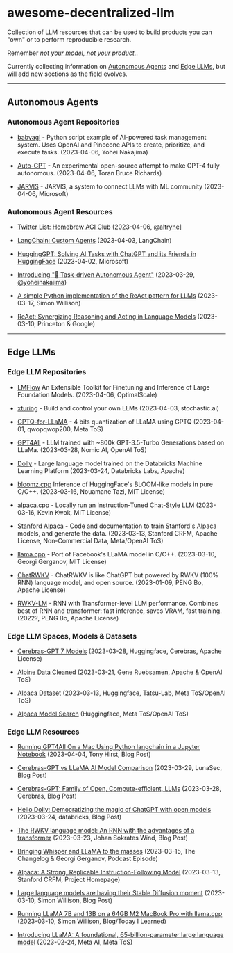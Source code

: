 # awesome-decentralized-llm

Collection of LLM resources that can be used to build products you can "own" or to perform reproducible research.

Remember [*not your model, not your product.*](https://twitter.com/imaurer/status/1642524451009880065?s=20).

Currently collecting information on [Autonomous Agents](#autonomous-agents) and [Edge LLMs](#edge-llms), but will add new sections as the field evolves.

-----

## Autonomous Agents


### Autonomous Agent Repositories

- [babyagi](https://github.com/yoheinakajima/babyagi) -
  Python script example of AI-powered task management system. Uses OpenAI and Pinecone APIs to create, prioritize, and execute tasks. 
  (2023-04-06, Yohei Nakajima)

- [Auto-GPT](https://github.com/Torantulino/Auto-GPT) -
  An experimental open-source attempt to make GPT-4 fully autonomous.
  (2023-04-06, Toran Bruce Richards)

- [JARVIS](https://github.com/microsoft/JARVIS) -
  JARVIS, a system to connect LLMs with ML community
  (2023-04-06, Microsoft)


### Autonomous Agent Resources

- [Twitter List: Homebrew AGI Club](https://twitter.com/i/lists/1642934512836575232)
  (2023-04-06, [@altryne](https://twitter.com/altryne)]

- [LangChain: Custom Agents](https://blog.langchain.dev/custom-agents/)
  (2023-04-03, LangChain)
 
- [HuggingGPT: Solving AI Tasks with ChatGPT and its Friends in HuggingFace](https://arxiv.org/abs/2303.17580)
  (2023-04-02, Microsoft)

- [Introducing "🤖 Task-driven Autonomous Agent"](https://twitter.com/yoheinakajima/status/1640934493489070080?s=20)
  (2023-03-29, [@yoheinakajima](https://twitter.com/yoheinakajima))

- [A simple Python implementation of the ReAct pattern for LLMs](https://til.simonwillison.net/llms/python-react-pattern)
  (2023-03-17, Simon Willison)

- [ReAct: Synergizing Reasoning and Acting in Language Models](https://react-lm.github.io/)
  (2023-03-10, Princeton & Google)


-----

## Edge LLMs

### Edge LLM Repositories

- [LMFlow](https://github.com/OptimalScale/LMFlow)
  An Extensible Toolkit for Finetuning and Inference of Large Foundation Models.
  (2023-04-06, OptimalScale)

- [xturing](https://github.com/stochasticai/xturing) -
  Build and control your own LLMs
  (2023-04-03, stochastic.ai)

- [GPTQ-for-LLaMA](https://github.com/qwopqwop200/GPTQ-for-LLaMa) -
  4 bits quantization of LLaMA using GPTQ
  (2023-04-01, qwopqwop200, Meta ToS)

- [GPT4All](https://github.com/nomic-ai/gpt4all) -
  LLM trained with ~800k GPT-3.5-Turbo Generations based on LLaMa.
  (2023-03-28, Nomic AI, OpenAI ToS)
 
- [Dolly](https://github.com/databrickslabs/dolly) -
  Large language model trained on the Databricks Machine Learning Platform
  (2023-03-24, Databricks Labs, Apache)
  
- [bloomz.cpp](https://github.com/NouamaneTazi/bloomz.cpp)
  Inference of HuggingFace's BLOOM-like models in pure C/C++.
  (2023-03-16, Nouamane Tazi, MIT License)
  
- [alpaca.cpp](https://github.com/antimatter15/alpaca.cpp) -
  Locally run an Instruction-Tuned Chat-Style LLM
  (2023-03-16, Kevin Kwok, MIT License)

- [Stanford Alpaca](https://github.com/tatsu-lab/stanford_alpaca) -
  Code and documentation to train Stanford's Alpaca models, and generate the data.
  (2023-03-13, Stanford CRFM, Apache License, Non-Commercial Data, Meta/OpenAI ToS)

- [llama.cpp](https://github.com/ggerganov/llama.cpp) -
  Port of Facebook's LLaMA model in C/C++. 
  (2023-03-10, Georgi Gerganov, MIT License)

- [ChatRWKV](https://github.com/BlinkDL/ChatRWKV) -
  ChatRWKV is like ChatGPT but powered by RWKV (100% RNN) language model, and open source.
  (2023-01-09, PENG Bo, Apache License)
  
- [RWKV-LM](https://github.com/BlinkDL/RWKV-LM) -
  RNN with Transformer-level LLM performance. Combines best of RNN and transformer: fast inference, saves VRAM, fast training.
  (2022?, PENG Bo, Apache License)


### Edge LLM Spaces, Models & Datasets

- [Cerebras-GPT 7 Models](https://huggingface.co/cerebras)
  (2023-03-28, Huggingface, Cerebras, Apache License)

- [Alpine Data Cleaned](https://github.com/gururise/AlpacaDataCleaned)
  (2023-03-21, Gene Ruebsamen, Apache & OpenAI ToS)

- [Alpaca Dataset](https://huggingface.co/datasets/tatsu-lab/alpaca)
  (2023-03-13, Huggingface, Tatsu-Lab, Meta ToS/OpenAI ToS)
  
- [Alpaca Model Search](https://huggingface.co/models?sort=downloads&search=alpaca)
  (Huggingface, Meta ToS/OpenAI ToS)
  

### Edge LLM Resources

- [Running GPT4All On a Mac Using Python langchain in a Jupyter Notebook](https://blog.ouseful.info/2023/04/04/running-gpt4all-on-a-mac-using-python-langchain-in-a-jupyter-notebook/)
  (2023-04-04, Tony Hirst, Blog Post)

- [Cerebras-GPT vs LLaMA AI Model Comparison](https://www.lunasec.io/docs/blog/cerebras-gpt-vs-llama-ai-model-comparison/)
  (2023-03-29, LunaSec, Blog Post)

- [Cerebras-GPT: Family of Open, Compute-efficient, LLMs](https://www.cerebras.net/blog/cerebras-gpt-a-family-of-open-compute-efficient-large-language-models/)
  (2023-03-28, Cerebras, Blog Post)

- [Hello Dolly: Democratizing the magic of ChatGPT with open models](https://www.databricks.com/blog/2023/03/24/hello-dolly-democratizing-magic-chatgpt-open-models.html)
  (2023-03-24, databricks, Blog Post)

- [The RWKV language model: An RNN with the advantages of a transformer](https://johanwind.github.io/2023/03/23/rwkv_overview.html)
  (2023-03-23, Johan Sokrates Wind, Blog Post)
  
- [Bringing Whisper and LLaMA to the masses](https://changelog.com/podcast/532)
  (2023-03-15, The Changelog & Georgi Gerganov, Podcast Episode)
  
- [Alpaca: A Strong, Replicable Instruction-Following Model](https://crfm.stanford.edu/2023/03/13/alpaca.html)
  (2023-03-13, Stanford CRFM, Project Homepage)

- [Large language models are having their Stable Diffusion moment](https://simonwillison.net/2023/Mar/11/llama/)
  (2023-03-10, Simon Willison, Blog Post)

- [Running LLaMA 7B and 13B on a 64GB M2 MacBook Pro with llama.cpp](https://til.simonwillison.net/llms/llama-7b-m2)
  (2023-03-10, Simon Willison, Blog/Today I Learned)
  
- [Introducing LLaMA: A foundational, 65-billion-parameter large language model](https://ai.facebook.com/blog/large-language-model-llama-meta-ai/)
  (2023-02-24, Meta AI, Meta ToS)
